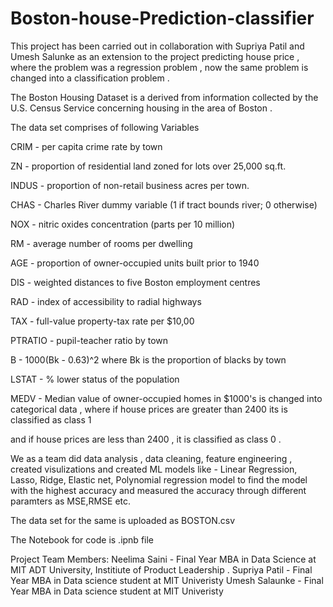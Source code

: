 # Boston-house-Prediction-classifier

This project has been carried out in collaboration with Supriya Patil and Umesh Salunke as an extension to the project predicting house price , where the problem was a regression problem , now the same problem is changed into a classification problem .

The Boston Housing Dataset is a derived from information collected by the U.S. Census Service concerning housing in the area of Boston .

The data set comprises of following Variables

CRIM - per capita crime rate by town

ZN - proportion of residential land zoned for lots over 25,000 sq.ft.

INDUS - proportion of non-retail business acres per town.

CHAS - Charles River dummy variable (1 if tract bounds river; 0 otherwise)

NOX - nitric oxides concentration (parts per 10 million)

RM - average number of rooms per dwelling

AGE - proportion of owner-occupied units built prior to 1940

DIS - weighted distances to five Boston employment centres

RAD - index of accessibility to radial highways

TAX - full-value property-tax rate per $10,00

PTRATIO - pupil-teacher ratio by town

B - 1000(Bk - 0.63)^2 where Bk is the proportion of blacks by town

LSTAT - % lower status of the population

MEDV - Median value of owner-occupied homes in $1000's is changed into categorical data , where if house prices are greater than 2400 its is classified as class 1 

and if house prices are less than 2400 , it is classified as class 0 .

We as a team did data analysis , data cleaning, feature engineering , created visulizations and created ML models like - Linear Regression, Lasso, Ridge, Elastic net, Polynomial regression model to find the model with the highest accuracy and measured the accuracy through different paramters as MSE,RMSE etc.

The data set for the same is uploaded as BOSTON.csv

The Notebook for code is .ipnb file

Project Team Members: Neelima Saini - Final Year MBA in Data Science at MIT ADT University, Institiute of Product Leadership . Supriya Patil - Final Year MBA in Data science student at MIT Univeristy Umesh Salaunke - Final Year MBA in Data science student at MIT Univeristy
